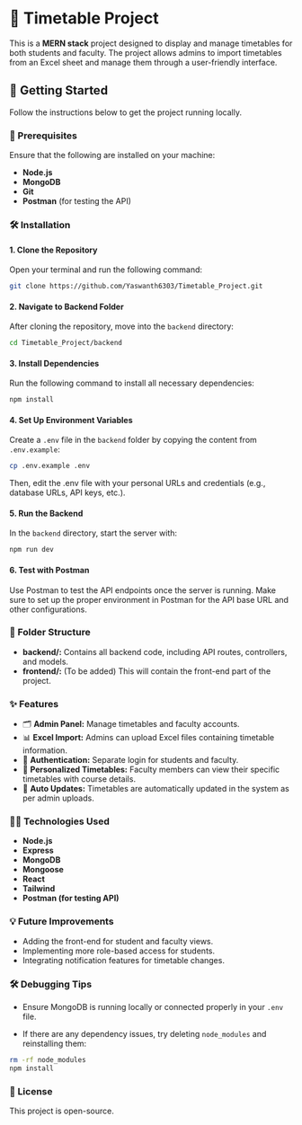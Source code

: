 # 📅 Timetable Project

This is a **MERN stack** project designed to display and manage timetables for both students and faculty. The project allows admins to import timetables from an Excel sheet and manage them through a user-friendly interface.

## 🚀 Getting Started

Follow the instructions below to get the project running locally.

### 📝 Prerequisites

Ensure that the following are installed on your machine:

- **Node.js**
- **MongoDB**
- **Git**
- **Postman** (for testing the API)

### 🛠️ Installation

#### 1. Clone the Repository

Open your terminal and run the following command:

```bash
git clone https://github.com/Yaswanth6303/Timetable_Project.git
```

#### 2. Navigate to Backend Folder

After cloning the repository, move into the `backend` directory:

```bash
cd Timetable_Project/backend
```

#### 3. Install Dependencies

Run the following command to install all necessary dependencies:

```bash
npm install
```

#### 4. Set Up Environment Variables

Create a `.env` file in the `backend` folder by copying the content from `.env.example`:

```bash
cp .env.example .env
```

Then, edit the .env file with your personal URLs and credentials (e.g., database URLs, API keys, etc.).

#### 5. Run the Backend

In the `backend` directory, start the server with:

```bash
npm run dev
```

#### 6. Test with Postman

Use Postman to test the API endpoints once the server is running. Make sure to set up the proper environment in Postman for the API base URL and other configurations.

### 📂 Folder Structure

- **backend/:** Contains all backend code, including API routes, controllers, and models.
- **frontend/:** (To be added) This will contain the front-end part of the project.

### ✨ Features
- 🗂️ **Admin Panel:** Manage timetables and faculty accounts.
- 📊 **Excel Import:** Admins can upload Excel files containing timetable information.
- 🔑 **Authentication:** Separate login for students and faculty.
- 📅 **Personalized Timetables:** Faculty members can view their specific timetables with course details.
- 🔄 **Auto Updates:** Timetables are automatically updated in the system as per admin uploads.

### 🧑‍💻 Technologies Used
- **Node.js**
- **Express**
- **MongoDB**
- **Mongoose**
- **React**
- **Tailwind**
- **Postman (for testing API)**

### 💡 Future Improvements
- Adding the front-end for student and faculty views.
- Implementing more role-based access for students.
- Integrating notification features for timetable changes.

### 🛠️ Debugging Tips
-   Ensure MongoDB is running locally or connected properly in your `.env` file.

- If there are any dependency issues, try deleting `node_modules` and reinstalling them:

```bash
rm -rf node_modules
npm install
```

### 📝 License
This project is open-source.
